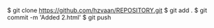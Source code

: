 $ git clone https://github.com/hzvaan/REPOSITORY.git
$ git add .
$ git commit -m 'Added 2.html'
$ git push
